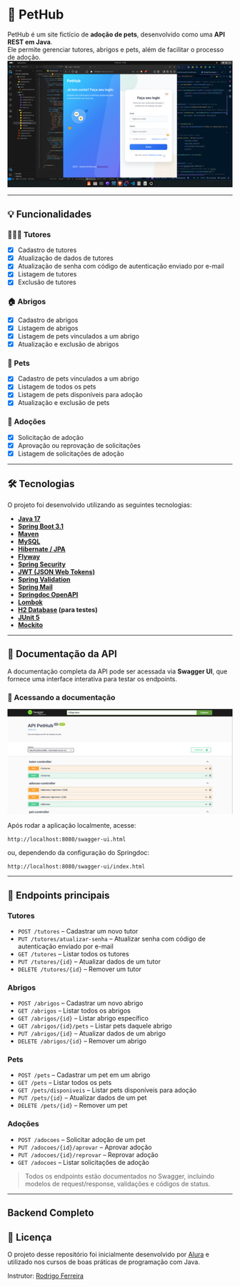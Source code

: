 # 🐾 PetHub 

PetHub é um site fictício de **adoção de pets**, desenvolvido como uma **API REST em Java**.  
Ele permite gerenciar tutores, abrigos e pets, além de facilitar o processo de adoção.
[![PetHub](https://github.com/MartnsDev/PetHub/blob/de7128d0926ead0a8b8d81287e223c0079262932/petHub.png)](https://github.com/MartnsDev/PetHub/blob/de7128d0926ead0a8b8d81287e223c0079262932/petHub.png)

---

## 💡 Funcionalidades

### 🧑‍🤝‍🧑 Tutores
- [x] Cadastro de tutores
- [x] Atualização de dados de tutores
- [x] Atualização de senha com código de autenticação enviado por e-mail
- [x] Listagem de tutores
- [x] Exclusão de tutores

### 🏠 Abrigos
- [x] Cadastro de abrigos
- [x] Listagem de abrigos
- [x] Listagem de pets vinculados a um abrigo
- [x] Atualização e exclusão de abrigos

### 🐶 Pets
- [x] Cadastro de pets vinculados a um abrigo
- [x] Listagem de todos os pets
- [x] Listagem de pets disponíveis para adoção
- [x] Atualização e exclusão de pets

### 📝 Adoções
- [x] Solicitação de adoção
- [x] Aprovação ou reprovação de solicitações
- [x] Listagem de solicitações de adoção

---
## 🛠 Tecnologias

O projeto foi desenvolvido utilizando as seguintes tecnologias:

- **[Java 17](https://www.oracle.com/java/)**
- **[Spring Boot 3.1](https://spring.io/projects/spring-boot)**
- **[Maven](https://maven.apache.org/)**
- **[MySQL](https://www.mysql.com/)**
- **[Hibernate / JPA](https://hibernate.org/)**
- **[Flyway](https://flywaydb.org/)**
- **[Spring Security](https://spring.io/projects/spring-security)**
- **[JWT (JSON Web Tokens)](https://github.com/jwtk/jjwt)**
- **[Spring Validation](https://docs.spring.io/spring-framework/reference/validation.html)**
- **[Spring Mail](https://spring.io/projects/spring-boot)**
- **[Springdoc OpenAPI](https://springdoc.org/)**
- **[Lombok](https://projectlombok.org/)**
- **[H2 Database](https://www.h2database.com/) (para testes)**
- **[JUnit 5](https://junit.org/junit5/)**
- **[Mockito](https://site.mockito.org/)**
---

## 📄 Documentação da API

A documentação completa da API pode ser acessada via **Swagger UI**, que fornece uma interface interativa para testar os endpoints.

### 🔗 Acessando a documentação
[![Documentação Swagger](Swagger-Doc.png)](https://github.com/MartnsDev/PetHub/blob/96685891faee03d7f33538b77c1d26e7027bca1c/Swagger-Doc.png)

Após rodar a aplicação localmente, acesse:

```
http://localhost:8080/swagger-ui.html
```
ou, dependendo da configuração do Springdoc:

```
http://localhost:8080/swagger-ui/index.html
```
---

## 🔑 Endpoints principais

### Tutores
- `POST /tutores` – Cadastrar um novo tutor
- `PUT /tutores/atualizar-senha` – Atualizar senha com código de autenticação enviado por e-mail
- `GET /tutores` – Listar todos os tutores
- `PUT /tutores/{id}` – Atualizar dados de um tutor
- `DELETE /tutores/{id}` – Remover um tutor

### Abrigos
- `POST /abrigos` – Cadastrar um novo abrigo  
- `GET /abrigos` – Listar todos os abrigos  
- `GET /abrigos/{id}` – Listar abrigo específico  
- `GET /abrigos/{id}/pets` – Listar pets daquele abrigo  
- `PUT /abrigos/{id}` – Atualizar dados de um abrigo  
- `DELETE /abrigos/{id}` – Remover um abrigo  

### Pets
- `POST /pets` – Cadastrar um pet em um abrigo  
- `GET /pets` – Listar todos os pets  
- `GET /pets/disponiveis` – Listar pets disponíveis para adoção  
- `PUT /pets/{id}` – Atualizar dados de um pet  
- `DELETE /pets/{id}` – Remover um pet  

### Adoções
- `POST /adocoes` – Solicitar adoção de um pet  
- `PUT /adocoes/{id}/aprovar` – Aprovar adoção  
- `PUT /adocoes/{id}/reprovar` – Reprovar adoção  
- `GET /adocoes` – Listar solicitações de adoção  

> Todos os endpoints estão documentados no Swagger, incluindo modelos de request/response, validações e códigos de status.

---
Backend Completo
---

## 📝 Licença

O projeto desse repositório foi inicialmente desenvolvido por [Alura](https://www.alura.com.br) e utilizado nos cursos de boas práticas de programação com Java.  

Instrutor: [Rodrigo Ferreira](https://cursos.alura.com.br/user/rodrigo-ferreira)
